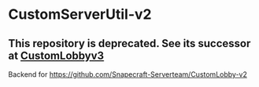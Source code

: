 # CustomServerUtil-v2

## This repository is deprecated. See its successor at [CustomLobbyv3](https://github.com/Snapecraft-Serverteam/CustomServerUtilv3/)

Backend for https://github.com/Snapecraft-Serverteam/CustomLobby-v2

